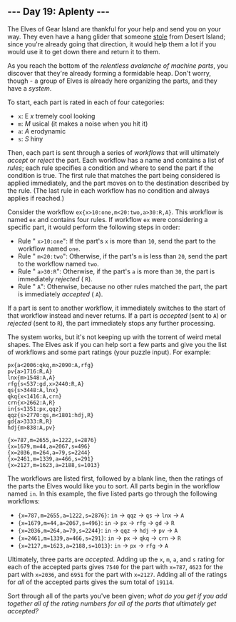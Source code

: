 ## \-\-\- Day 19: Aplenty ---

The Elves of Gear Island are thankful for your help and send you on your way. They even have a hang glider that someone [stole](9) from Desert Island; since you're already going that direction, it would help them a lot if you would use it to get down there and return it to them.

As you reach the bottom of the _relentless avalanche of machine parts_, you discover that they're already forming a formidable heap. Don't worry, though - a group of Elves is already here organizing the parts, and they have a _system_.

To start, each part is rated in each of four categories:

- `x`: E _x_ tremely cool looking
- `m`: _M_ usical (it makes a noise when you hit it)
- `a`: _A_ erodynamic
- `s`: _S_ hiny

Then, each part is sent through a series of _workflows_ that will ultimately _accept_ or _reject_ the part. Each workflow has a name and contains a list of _rules_; each rule specifies a condition and where to send the part if the condition is true. The first rule that matches the part being considered is applied immediately, and the part moves on to the destination described by the rule. (The last rule in each workflow has no condition and always applies if reached.)

Consider the workflow `ex{x>10:one,m<20:two,a>30:R,A}`. This workflow is named `ex` and contains four rules. If workflow `ex` were considering a specific part, it would perform the following steps in order:

- Rule " `x>10:one`": If the part's `x` is more than `10`, send the part to the workflow named `one`.
- Rule " `m<20:two`": Otherwise, if the part's `m` is less than `20`, send the part to the workflow named `two`.
- Rule " `a>30:R`": Otherwise, if the part's `a` is more than `30`, the part is immediately _rejected_ ( `R`).
- Rule " `A`": Otherwise, because no other rules matched the part, the part is immediately _accepted_ ( `A`).

If a part is sent to another workflow, it immediately switches to the start of that workflow instead and never returns. If a part is _accepted_ (sent to `A`) or _rejected_ (sent to `R`), the part immediately stops any further processing.

The system works, but it's not keeping up with the torrent of weird metal shapes. The Elves ask if you can help sort a few parts and give you the list of workflows and some part ratings (your puzzle input). For example:

```
px{a<2006:qkq,m>2090:A,rfg}
pv{a>1716:R,A}
lnx{m>1548:A,A}
rfg{s<537:gd,x>2440:R,A}
qs{s>3448:A,lnx}
qkq{x<1416:A,crn}
crn{x>2662:A,R}
in{s<1351:px,qqz}
qqz{s>2770:qs,m<1801:hdj,R}
gd{a>3333:R,R}
hdj{m>838:A,pv}

{x=787,m=2655,a=1222,s=2876}
{x=1679,m=44,a=2067,s=496}
{x=2036,m=264,a=79,s=2244}
{x=2461,m=1339,a=466,s=291}
{x=2127,m=1623,a=2188,s=1013}

```

The workflows are listed first, followed by a blank line, then the ratings of the parts the Elves would like you to sort. All parts begin in the workflow named `in`. In this example, the five listed parts go through the following workflows:

- `{x=787,m=2655,a=1222,s=2876}`: `in` -\> `qqz` -\> `qs` -\> `lnx` -\> `A`
- `{x=1679,m=44,a=2067,s=496}`: `in` -\> `px` -\> `rfg` -\> `gd` -\> `R`
- `{x=2036,m=264,a=79,s=2244}`: `in` -\> `qqz` -\> `hdj` -\> `pv` -\> `A`
- `{x=2461,m=1339,a=466,s=291}`: `in` -\> `px` -\> `qkq` -\> `crn` -\> `R`
- `{x=2127,m=1623,a=2188,s=1013}`: `in` -\> `px` -\> `rfg` -\> `A`

Ultimately, three parts are _accepted_. Adding up the `x`, `m`, `a`, and `s` rating for each of the accepted parts gives `7540` for the part with `x=787`, `4623` for the part with `x=2036`, and `6951` for the part with `x=2127`. Adding all of the ratings for _all_ of the accepted parts gives the sum total of `19114`.

Sort through all of the parts you've been given; _what do you get if you add together all of the rating numbers for all of the parts that ultimately get accepted?_